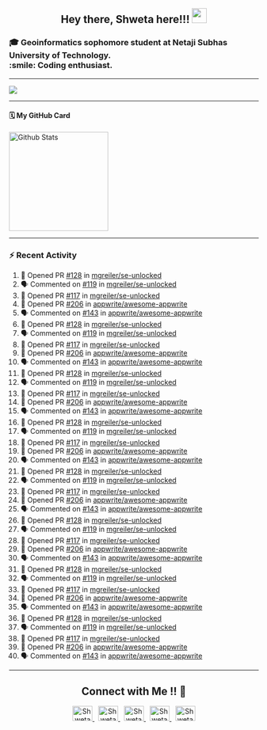 <!-- Hi there 👋-->

<!--
**Shweta200126/Shweta200126** is a ✨ _special_ ✨ repository because its `README.md` (this file) appears on your GitHub profile.

Here are some ideas to get you started:

- 🔭 I’m currently working on ...
 -🌱 I’m currently learning UI/UX from Zuri Training and APIs from Youtube.
- 👯 I’m looking to collaborate on ...
- 🤔 I’m looking for help with ...
- 💬 Ask me about ...
- 📫 How to reach me: ...
- 😄 Pronouns: She/her
- ⚡ Fun fact: ...
-->
<h2 align="center">Hey there, Shweta here!!! <img src="https://raw.githubusercontent.com/MartinHeinz/MartinHeinz/master/wave.gif" width="30px"></h2>

<h3>
 🎓 Geoinformatics sophomore student at Netaji Subhas University of Technology.
 <br>:smile: Coding enthusiast.
</h3>
<hr></hr>
<img src="https://activity-graph.herokuapp.com/graph?username=shweta200126&theme=dracula&bg_color=00000000&color=878787&bg_color=00000000&title_color=58a6fe&text_color=878787&icon_color=58a6fe&cache_seconds=1800">
<hr></hr>

#### 🗓 My GitHub Card
<img alt="Github Stats" height="200" src="https://github-readme-stats.vercel.app/api?username=Shweta200126&theme=bluewhite&show_icons=true&include_all_commits=true" />
<!--END_SECTION:activity-->
<hr></hr>

### :zap: Recent Activity
 <!--START_SECTION:activity-->
1. 💪 Opened PR [#128](https://github.com/mgreiler/se-unlocked/pull/128) in [mgreiler/se-unlocked](https://github.com/mgreiler/se-unlocked)
2. 🗣 Commented on [#119](https://github.com/mgreiler/se-unlocked/issues/119) in [mgreiler/se-unlocked](https://github.com/mgreiler/se-unlocked)
3. 💪 Opened PR [#117](https://github.com/mgreiler/se-unlocked/pull/117) in [mgreiler/se-unlocked](https://github.com/mgreiler/se-unlocked)
4. 💪 Opened PR [#206](https://github.com/appwrite/awesome-appwrite/pull/206) in [appwrite/awesome-appwrite](https://github.com/appwrite/awesome-appwrite)
5. 🗣 Commented on [#143](https://github.com/appwrite/awesome-appwrite/issues/143) in [appwrite/awesome-appwrite](https://github.com/appwrite/awesome-appwrite)
1. 💪 Opened PR [#128](https://github.com/mgreiler/se-unlocked/pull/128) in [mgreiler/se-unlocked](https://github.com/mgreiler/se-unlocked)
2. 🗣 Commented on [#119](https://github.com/mgreiler/se-unlocked/issues/119) in [mgreiler/se-unlocked](https://github.com/mgreiler/se-unlocked)
3. 💪 Opened PR [#117](https://github.com/mgreiler/se-unlocked/pull/117) in [mgreiler/se-unlocked](https://github.com/mgreiler/se-unlocked)
4. 💪 Opened PR [#206](https://github.com/appwrite/awesome-appwrite/pull/206) in [appwrite/awesome-appwrite](https://github.com/appwrite/awesome-appwrite)
5. 🗣 Commented on [#143](https://github.com/appwrite/awesome-appwrite/issues/143) in [appwrite/awesome-appwrite](https://github.com/appwrite/awesome-appwrite)
1. 💪 Opened PR [#128](https://github.com/mgreiler/se-unlocked/pull/128) in [mgreiler/se-unlocked](https://github.com/mgreiler/se-unlocked)
2. 🗣 Commented on [#119](https://github.com/mgreiler/se-unlocked/issues/119) in [mgreiler/se-unlocked](https://github.com/mgreiler/se-unlocked)
3. 💪 Opened PR [#117](https://github.com/mgreiler/se-unlocked/pull/117) in [mgreiler/se-unlocked](https://github.com/mgreiler/se-unlocked)
4. 💪 Opened PR [#206](https://github.com/appwrite/awesome-appwrite/pull/206) in [appwrite/awesome-appwrite](https://github.com/appwrite/awesome-appwrite)
5. 🗣 Commented on [#143](https://github.com/appwrite/awesome-appwrite/issues/143) in [appwrite/awesome-appwrite](https://github.com/appwrite/awesome-appwrite)
1. 💪 Opened PR [#128](https://github.com/mgreiler/se-unlocked/pull/128) in [mgreiler/se-unlocked](https://github.com/mgreiler/se-unlocked)
2. 🗣 Commented on [#119](https://github.com/mgreiler/se-unlocked/issues/119) in [mgreiler/se-unlocked](https://github.com/mgreiler/se-unlocked)
3. 💪 Opened PR [#117](https://github.com/mgreiler/se-unlocked/pull/117) in [mgreiler/se-unlocked](https://github.com/mgreiler/se-unlocked)
4. 💪 Opened PR [#206](https://github.com/appwrite/awesome-appwrite/pull/206) in [appwrite/awesome-appwrite](https://github.com/appwrite/awesome-appwrite)
5. 🗣 Commented on [#143](https://github.com/appwrite/awesome-appwrite/issues/143) in [appwrite/awesome-appwrite](https://github.com/appwrite/awesome-appwrite)
1. 💪 Opened PR [#128](https://github.com/mgreiler/se-unlocked/pull/128) in [mgreiler/se-unlocked](https://github.com/mgreiler/se-unlocked)
2. 🗣 Commented on [#119](https://github.com/mgreiler/se-unlocked/issues/119) in [mgreiler/se-unlocked](https://github.com/mgreiler/se-unlocked)
3. 💪 Opened PR [#117](https://github.com/mgreiler/se-unlocked/pull/117) in [mgreiler/se-unlocked](https://github.com/mgreiler/se-unlocked)
4. 💪 Opened PR [#206](https://github.com/appwrite/awesome-appwrite/pull/206) in [appwrite/awesome-appwrite](https://github.com/appwrite/awesome-appwrite)
5. 🗣 Commented on [#143](https://github.com/appwrite/awesome-appwrite/issues/143) in [appwrite/awesome-appwrite](https://github.com/appwrite/awesome-appwrite)
1. 💪 Opened PR [#128](https://github.com/mgreiler/se-unlocked/pull/128) in [mgreiler/se-unlocked](https://github.com/mgreiler/se-unlocked)
2. 🗣 Commented on [#119](https://github.com/mgreiler/se-unlocked/issues/119) in [mgreiler/se-unlocked](https://github.com/mgreiler/se-unlocked)
3. 💪 Opened PR [#117](https://github.com/mgreiler/se-unlocked/pull/117) in [mgreiler/se-unlocked](https://github.com/mgreiler/se-unlocked)
4. 💪 Opened PR [#206](https://github.com/appwrite/awesome-appwrite/pull/206) in [appwrite/awesome-appwrite](https://github.com/appwrite/awesome-appwrite)
5. 🗣 Commented on [#143](https://github.com/appwrite/awesome-appwrite/issues/143) in [appwrite/awesome-appwrite](https://github.com/appwrite/awesome-appwrite)
1. 💪 Opened PR [#128](https://github.com/mgreiler/se-unlocked/pull/128) in [mgreiler/se-unlocked](https://github.com/mgreiler/se-unlocked)
2. 🗣 Commented on [#119](https://github.com/mgreiler/se-unlocked/issues/119) in [mgreiler/se-unlocked](https://github.com/mgreiler/se-unlocked)
3. 💪 Opened PR [#117](https://github.com/mgreiler/se-unlocked/pull/117) in [mgreiler/se-unlocked](https://github.com/mgreiler/se-unlocked)
4. 💪 Opened PR [#206](https://github.com/appwrite/awesome-appwrite/pull/206) in [appwrite/awesome-appwrite](https://github.com/appwrite/awesome-appwrite)
5. 🗣 Commented on [#143](https://github.com/appwrite/awesome-appwrite/issues/143) in [appwrite/awesome-appwrite](https://github.com/appwrite/awesome-appwrite)
1. 💪 Opened PR [#128](https://github.com/mgreiler/se-unlocked/pull/128) in [mgreiler/se-unlocked](https://github.com/mgreiler/se-unlocked)
2. 🗣 Commented on [#119](https://github.com/mgreiler/se-unlocked/issues/119) in [mgreiler/se-unlocked](https://github.com/mgreiler/se-unlocked)
3. 💪 Opened PR [#117](https://github.com/mgreiler/se-unlocked/pull/117) in [mgreiler/se-unlocked](https://github.com/mgreiler/se-unlocked)
4. 💪 Opened PR [#206](https://github.com/appwrite/awesome-appwrite/pull/206) in [appwrite/awesome-appwrite](https://github.com/appwrite/awesome-appwrite)
5. 🗣 Commented on [#143](https://github.com/appwrite/awesome-appwrite/issues/143) in [appwrite/awesome-appwrite](https://github.com/appwrite/awesome-appwrite)
<!--END_SECTION:activity-->

<hr></hr>
<h2 align="center">Connect with Me !! 🤝</h2> 

<p align="center">
<a href="https://github.com/Shweta200126" target="_blank">
<img src="https://raw.githubusercontent.com/gilbarbara/logos/f4c8e8b933aa80ce83b6d6d387e016bf4cb4e376/logos/github-icon.svg" alt="Shweta R. Anand | GitHub" style="margin-bottom: 5px;" width=40 height=30 />
</a>
 &nbsp
<a href="https://www.linkedin.com/in/shweta-ranjan-anand-a3246b203/" target="_blank">
<img alt="Shweta R. Anand | LinkedIn" src="https://raw.githubusercontent.com/rahuldkjain/github-profile-readme-generator/master/src/images/icons/Social/linked-in-alt.svg" width=40 height=30/>
</a>
 &nbsp
<a href="https://twitter.com/Shweta20011" target="_blank">
<img src="https://raw.githubusercontent.com/rahuldkjain/github-profile-readme-generator/master/src/images/icons/Social/twitter.svg" alt="Shweta R. Anand | Twitter" style="margin-bottom: 5px;" width=40 height=30 />
</a>
 &nbsp
<a href="https://www.facebook.com/shweta.ranjananand/" target="_blank">
<img alt="Shweta R. Anand | Facebook" src="https://raw.githubusercontent.com/rahuldkjain/github-profile-readme-generator/master/src/images/icons/Social/facebook.svg" width=40 height=30/>
</a>
 &nbsp
<a href="mailto:anand26shweta@gmail.com">
 <img alt="Shweta R. Anand | Gmail" src="https://raw.githubusercontent.com/gilbarbara/logos/f4c8e8b933aa80ce83b6d6d387e016bf4cb4e376/logos/google-gmail.svg" width=40 height=30 />
</a>
</p>

